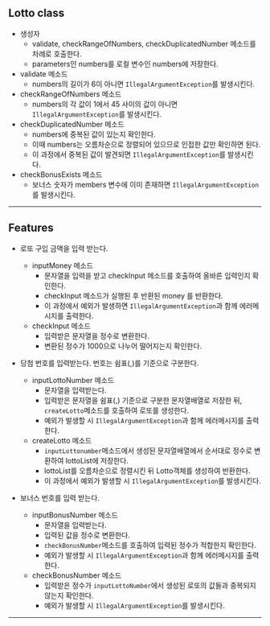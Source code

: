 ## Lotto class
  - 생성자 
    - validate, checkRangeOfNumbers, checkDuplicatedNumber 메소드를 차례로 호출한다.
    - parameters인 numbers를 로컬 변수인 numbers에 저장한다.
  - validate 메소드
    - numbers의 길이가 6이 아니면 `IllegalArgumentException`를 발생시킨다.
  - checkRangeOfNumbers 메소드
    - numbers의 각 값이 1에서 45 사이의 값이 아니면 `IllegalArgumentException`를 발생시킨다.
  - checkDuplicatedNumber 메소드
    - numbers에 중복된 값이 있는지 확인한다.
    - 이때 numbers는 오름차순으로 정렬되어 있으므로 인접한 값만 확인하면 된다.
    - 이 과정에서 중복된 값이 발견되면 `IllegalArgumentException`를 발생시킨다.
  - checkBonusExists 메소드
    - 보너스 숫자가 members 변수에 이미 존재하면 `IllegalArgumentException`를 발생시킨다.

---
## Features

- 로또 구입 금액을 입력 받는다.
  - inputMoney 메소드
      - 문자열을 입력을 받고 checkInput 메소드를 호출하여 올바른 입력인지 확인한다.
      - checkInput 메소드가 실행된 후 반환된 money 를 반환한다.
      - 이 과정에서 예외가 발생하면 `IllegalArgumentException`과 함께 에러메시지를 출력한다.
  - checkInput 메소드
      - 입력받은 문자열을 정수로 변환한다.
      - 변환된 정수가 1000으로 나누어 떨어지는지 확인한다.

- 당첨 번호를 입력받는다. 번호는 쉼표(,)를 기준으로 구분한다.
  - inputLottoNumber 메소드
    - 문자열을 입력받는다.
    - 입력받은 문자열을 쉼표(,) 기준으로 구분한 문자열배열로 저장한 뒤, `createLotto`메소드를 호출하여 로또를 생성한다.
    - 예외가 발생할 시 `IllegalArgumentException`과 함께 에러메시지를 출력한다.
  - createLotto 메소드
    - `inputLottonumber`메소드에서 생성된 문자열배열에서 순서대로 정수로 변환하여 lottoList에 저장한다.
    - lottoList를 오름차순으로 정렬시킨 뒤 Lotto객체를 생성하여 반환한다.
    - 이 과정에서 예외가 발생할 시 `IllegalArgumentException`를 발생시킨다.

- 보너스 번호를 입력 받는다.
  - inputBonusNumber 메소드
    - 문자열을 입력받는다.
    - 입력된 값을 정수로 변환한다.
    - `checkBonusNumber`메소드를 호출하여 입력된 정수가 적합한지 확인한다.
    - 예외가 발생할 시 `IllegalArgumentException`과 함께 에러메시지를 출력한다.
  - checkBonusNumber 메소드
    - 입력받은 정수가 `inputLottoNumber`에서 생성된 로또의 값들과 중복되지 않는지 확인한다.
    - 예외가 발생할 시 `IllegalArgumentException`를 발생시킨다.
---
